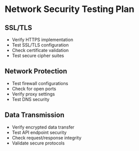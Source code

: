 # Network Security Testing Plan

## SSL/TLS
- Verify HTTPS implementation
- Test SSL/TLS configuration
- Check certificate validation
- Test secure cipher suites

## Network Protection
- Test firewall configurations
- Check for open ports
- Verify proxy settings
- Test DNS security

## Data Transmission
- Verify encrypted data transfer
- Test API endpoint security
- Check request/response integrity
- Validate secure protocols
